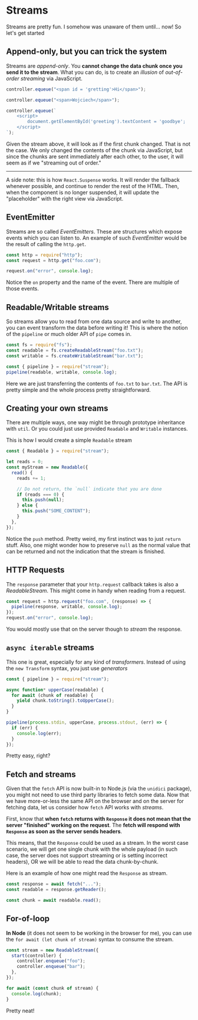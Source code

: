 # Streams

Streams are pretty fun. I somehow was unaware of them until... now! So let's get started

## Append-only, but you can trick the system

Streams are _append-only_.
You **cannot change the data chunk once you send it to the stream**.
What you can do, is to create an _illusion_ of _out-of-order streaming_ via JavaScript.

```js
controller.equeue("<span id = 'gretting'>Hi</span>");

controller.equeue("<span>Wojciech</span>");

controller.equeue(`
    <script>
        document.getElementById('greeting').textContent = 'goodbye';
    </script>
`);
```

Given the stream above, it will look as if the first chunk changed. That is not the case.
We only changed the contents of the chunk via JavaScript, but since the chunks are sent immediately after each other,
to the user, it will seem as if we "streaming out of order."

---

A side note: this is how `React.Suspense` works.
It will render the fallback whenever possible, and continue to render the rest of the HTML.
Then, when the component is no longer suspended, it will update the "placeholder" with the right view via JavaScript.

## EventEmitter

Streams are so called _EventEmitters_. These are structures which expose events which you can listen to. An example of
such _EventEmitter_ would be the result of calling the `http.get`.

```js
const http = require("http");
const request = http.get("foo.com");

request.on("error", console.log);
```

Notice the `on` property and the name of the event. There are multiple of those events.

## Readable/Writable streams

So streams allow you to read from one data source and write to another, you can event transform the data before writing
it! This is where the notion of the `pipeline` or much older API of `pipe` comes in.

```js
const fs = require("fs");
const readable = fs.createReadableStream("foo.txt");
const writable = fs.createWritableStream("bar.txt");

const { pipeline } = require("stream");
pipeline(readable, writable, console.log);
```

Here we are just transferring the contents of `foo.txt` to `bar.txt`. The API is pretty simple and the whole process
pretty straightforward.

## Creating your own streams

There are multiple ways, one way might be through prototype inheritance with `util`. Or you could just use
provided `Readable` and `Writable` instances.

This is how I would create a simple `Readable` stream

```js
const { Readable } = require("stream");

let reads = 0;
const myStream = new Readable({
  read() {
    reads += 1;

    // Do not return, the `null` indicate that you are done
    if (reads === 0) {
      this.push(null);
    } else {
      this.push("SOME_CONTENT");
    }
  },
});
```

Notice the `push` method. Pretty weird, my first instinct was to just `return` stuff.
Also, one might wonder how to preserve `null` as the normal value that can be returned and not the indication that the
stream is finished.

## HTTP Requests

The `response` parameter that your `http.request` callback takes is also a _ReadableStream_. This might come in handy
when reading from a request.

```js
const request = http.request("foo.com", (response) => {
  pipeline(response, writable, console.log);
});
request.on("error", console.log);
```

You would mostly use that on the server though to _stream_ the response.

## `async iterable` streams

This one is great, especially for any kind of _transformers_. Instead of using the `new Transform` syntax, you just use
_generators_

```js
const { pipeline } = require("stream");

async function* upperCase(readable) {
  for await (chunk of readable) {
    yield chunk.toString().toUpperCase();
  }
}

pipeline(process.stdin, upperCase, process.stdout, (err) => {
  if (err) {
    console.log(err);
  }
});
```

Pretty easy, right?

## Fetch and streams

Given that the `fetch` API is now built-in to Node.js (via the `unidici` package), you might not need to use third party
libraries to fetch some data. Now that we have more-or-less the same API on the browser and on the server for fetching
data, let us consider how `fetch` API works with _streams_.

First, know that **when `fetch` returns with `Response` it does not mean that the server "finished" working on the
request**. The **fetch will respond with `Response` as soon as the server sends headers**.

This means, that the `Response` could be used as a stream. In the worst case scenario, we will get one single chunk with
the whole payload (in such case, the server does not support streaming or is setting incorrect headers), OR we will be
able to read the data chunk-by-chunk.

Here is an example of how one might read the `Response` as stream.

```js
const response = await fetch("...");
const readable = response.getReader();

const chunk = await readable.read();
```

## For-of-loop

**In Node** (it does not seem to be working in the browser for me), you can use the `for await (let chunk of stream)`
syntax to consume the stream.

```js
const stream = new ReadableStream({
  start(controller) {
    controller.enqueue("foo");
    controller.enqueue("bar");
  },
});

for await (const chunk of stream) {
  console.log(chunk);
}
```

Pretty neat!
